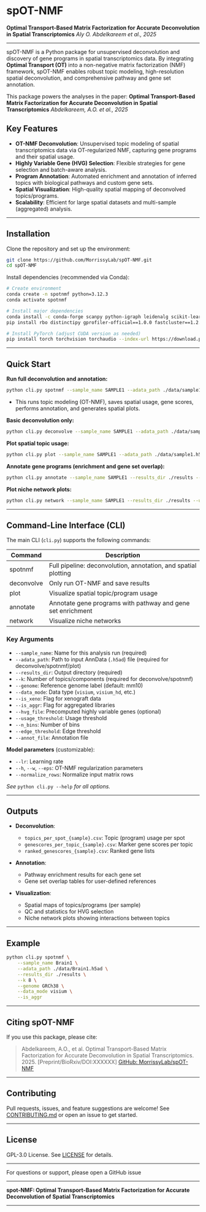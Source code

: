 # spOT-NMF

**Optimal Transport-Based Matrix Factorization for Accurate Deconvolution in Spatial Transcriptomics**
*Aly O. Abdelkareem et al., 2025*

---

spOT-NMF is a Python package for unsupervised deconvolution and discovery of gene programs in spatial transcriptomics data. By integrating **Optimal Transport (OT)** into a non-negative matrix factorization (NMF) framework, spOT-NMF enables robust topic modeling, high-resolution spatial deconvolution, and comprehensive pathway and gene set annotation.

This package powers the analyses in the paper:
**Optimal Transport-Based Matrix Factorization for Accurate Deconvolution in Spatial Transcriptomics**
*Abdelkareem, A.O. et al., 2025*

## Key Features

* **OT-NMF Deconvolution**: Unsupervised topic modeling of spatial transcriptomics data via OT-regularized NMF, capturing gene programs and their spatial usage.
* **Highly Variable Gene (HVG) Selection**: Flexible strategies for gene selection and batch-aware analysis.
* **Program Annotation**: Automated enrichment and annotation of inferred topics with biological pathways and custom gene sets.
* **Spatial Visualization**: High-quality spatial mapping of deconvolved topics/programs.
* **Scalability**: Efficient for large spatial datasets and multi-sample (aggregated) analysis.

---

## Installation

Clone the repository and set up the environment:

```bash
git clone https://github.com/MorrissyLab/spOT-NMF.git
cd spOT-NMF
```

Install dependencies (recommended via Conda):

```bash
# Create environment
conda create -n spotnmf python=3.12.3
conda activate spotnmf

# Install major dependencies
conda install -c conda-forge scanpy python-igraph leidenalg scikit-learn statsmodels pandas pygam scipy=1.12 adjustText
pip install rbo distinctipy gprofiler-official==1.0.0 fastcluster==1.2.6

# Install PyTorch (adjust CUDA version as needed)
pip install torch torchvision torchaudio --index-url https://download.pytorch.org/whl/cu118
```

---

## Quick Start

**Run full deconvolution and annotation:**

```bash
python cli.py spotnmf --sample_name SAMPLE1 --adata_path ./data/sample1.h5ad --results_dir ./results --k 5
```

* This runs topic modeling (OT-NMF), saves spatial usage, gene scores, performs annotation, and generates spatial plots.

**Basic deconvolution only:**

```bash
python cli.py deconvolve --sample_name SAMPLE1 --adata_path ./data/sample1.h5ad --results_dir ./results --k 5
```

**Plot spatial topic usage:**

```bash
python cli.py plot --sample_name SAMPLE1 --adata_path ./data/sample1.h5ad --results_dir ./results
```

**Annotate gene programs (enrichment and gene set overlap):**

```bash
python cli.py annotate --sample_name SAMPLE1 --results_dir ./results --genome GRCh38
```

**Plot niche network plots:**

```bash
python cli.py network --sample_name SAMPLE1 --results_dir ./results --usage_threshold 0 --n_bins 1000 --edge_threshold 0.199
```

---

## Command-Line Interface (CLI)

The main CLI (`cli.py`) supports the following commands:

| Command      | Description                                                    |
| ------------ | -------------------------------------------------------------- |
| spotnmf      | Full pipeline: deconvolution, annotation, and spatial plotting |
| deconvolve   | Only run OT-NMF and save results                               |
| plot         | Visualize spatial topic/program usage                          |
| annotate     | Annotate gene programs with pathway and gene set enrichment    |
| network      | Visualize niche networks                                       |

### Key Arguments

* `--sample_name`: Name for this analysis run (required)
* `--adata_path`: Path to input AnnData (`.h5ad`) file (required for deconvolve/spotnmf/plot)
* `--results_dir`: Output directory (required)
* `--k`: Number of topics/components (required for deconvolve/spotnmf)
* `--genome`: Reference genome label (default: mm10)
* `--data_mode`: Data type (`visium`, `visium_hd`, etc.)
* `--is_xeno`: Flag for xenograft data
* `--is_aggr`: Flag for aggregated libraries
* `--hvg_file`: Precomputed highly variable genes (optional)
* `--usage_threshold`: Usage threshold
* `--n_bins`: Number of bins
* `--edge_threshold`: Edge threshold
* `--annot_file`: Annotation file

**Model parameters** (customizable):

* `--lr`: Learning rate
* `--h`, `--w`, `--eps`: OT-NMF regularization parameters
* `--normalize_rows`: Normalize input matrix rows

*See* `python cli.py --help` *for all options.*

---

## Outputs

* **Deconvolution**:

  * `topics_per_spot_{sample}.csv`: Topic (program) usage per spot
  * `genescores_per_topic_{sample}.csv`: Marker gene scores per topic
  * `ranked_genescores_{sample}.csv`: Ranked gene lists

* **Annotation**:

  * Pathway enrichment results for each gene set
  * Gene set overlap tables for user-defined references

* **Visualization**:

  * Spatial maps of topics/programs (per sample)
  * QC and statistics for HVG selection
  * Niche network plots showing interactions between topics

---

## Example

```bash
python cli.py spotnmf \
    --sample_name Brain1 \
    --adata_path ./data/Brain1.h5ad \
    --results_dir ./results \
    --k 8 \
    --genome GRCh38 \
    --data_mode visium \
    --is_aggr
```

---

## Citing spOT-NMF

If you use this package, please cite:

> Abdelkareem, A.O., et al. Optimal Transport-Based Matrix Factorization for Accurate Deconvolution in Spatial Transcriptomics. 2025. \[Preprint/BioRxiv/DOI\:XXXXXX]
> [GitHub: MorrissyLab/spOT-NMF](https://github.com/MorrissyLab/spOT-NMF)

---

## Contributing

Pull requests, issues, and feature suggestions are welcome!
See [CONTRIBUTING.md](./CONTRIBUTING.md) or open an issue to get started.

---

## License

GPL-3.0 License. See [LICENSE](./LICENSE) for details.

---

For questions or support, please open a GitHub issue

---

**spot-NMF: Optimal Transport-Based Matrix Factorization for Accurate Deconvolution of Spatial Transcriptomics**

---
